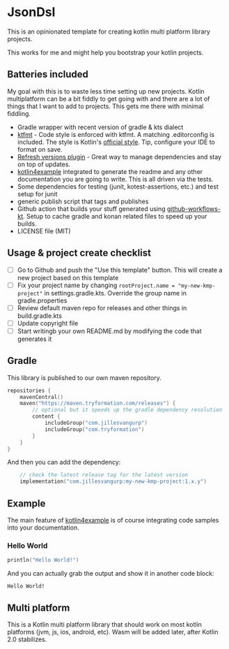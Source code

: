 # JsonDsl

This is an opinionated template for creating kotlin multi platform library projects.

This works for me and might help you bootstrap your kotlin projects.

## Batteries included

My goal with this is to waste less time setting up new projects. Kotlin multiplatform can be a bit fiddly to get going with and there are a lot of things that I want to add to projects. This gets me there with minimal fiddling.

- Gradle wrapper with recent version of gradle & kts dialect
- [ktfmt](https://github.com/facebook/ktfmt) - Code style is enforced with ktfmt. A matching .editorconfig is included. The style is Kotlin's [official style](kotlinlang.org/docs/coding-conventions.html). Tip, configure your IDE to format on save.
- [Refresh versions plugin](https://splitties.github.io/refreshVersions/) - Great way to manage dependencies and stay on top of updates.
- [kotlin4example](https://github.com/jillesvangurp/kotlin4example) integrated to generate the readme and any other documentation you are going to write. This is all driven via the tests.
- Some dependencies for testing (junit, kotest-assertions, etc.) and test setup for junit
- generic publish script that tags and publishes
- Github action that builds your stuff generated using [github-workflows-kt](https://github.com/typesafegithub/github-workflows-kt). Setup to cache gradle and konan related files to speed up your builds.
- LICENSE file (MIT)

## Usage & project create checklist

- [ ] Go to Github and push the "Use this template" button. This will create a new project based on this template
- [ ] Fix your project name by changing `rootProject.name = "my-new-kmp-project"` in settings.gradle.kts. Override the group name in gradle.properties
- [ ] Review default maven repo for releases and other things in build.gradle.kts
- [ ] Update copyright file
- [ ] Start writingb your own README.md by modifying the code that generates it

## Gradle

This library is published to our own maven repository.

```kotlin
repositories {
    mavenCentral()
    maven("https://maven.tryformation.com/releases") {
        // optional but it speeds up the gradle dependency resolution
        content {
            includeGroup("com.jillesvangurp")
            includeGroup("com.tryformation")
        }
    }
}
```

And then you can add the dependency:

```kotlin
    // check the latest release tag for the latest version
    implementation("com.jillesvangurp:my-new-kmp-project:1.x.y")
```

## Example

The main feature of [kotlin4example](https://github.com/jillesvangurp/kotlin4example) is of course integrating code samples into your documentation.   

### Hello World

```kotlin
println("Hello World!") 
```

And you can actually grab the output and show it in another code block:

```text
Hello World!
```

## Multi platform

This is a Kotlin multi platform library that should work on most  kotlin platforms (jvm, js, ios, android, etc). Wasm will be added later, after Kotlin 2.0 stabilizes.

